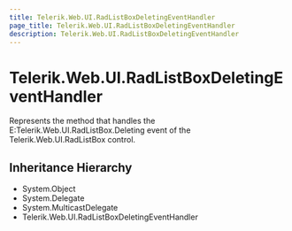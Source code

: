 ```yaml
---
title: Telerik.Web.UI.RadListBoxDeletingEventHandler
page_title: Telerik.Web.UI.RadListBoxDeletingEventHandler
description: Telerik.Web.UI.RadListBoxDeletingEventHandler
---
```


# Telerik.Web.UI.RadListBoxDeletingEventHandler

Represents the method that handles the E:Telerik.Web.UI.RadListBox.Deleting event
            of the Telerik.Web.UI.RadListBox control.

## Inheritance Hierarchy

* System.Object
* System.Delegate
* System.MulticastDelegate
* Telerik.Web.UI.RadListBoxDeletingEventHandler

